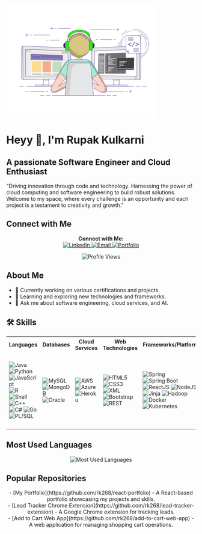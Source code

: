<img src="https://raw.githubusercontent.com/devSouvik/devSouvik/master/gif3.gif" alt="Coding Animation" width="400"/>

# Heyy 👋, I'm Rupak Kulkarni

## A passionate Software Engineer and Cloud Enthusiast

"Driving innovation through code and technology. Harnessing the power of cloud computing and software engineering to build robust solutions. Welcome to my space, where every challenge is an opportunity and each project is a testament to creativity and growth."

## Connect with Me

<p align="center">
  <strong>Connect with Me:</strong><br>
  <a href="https://www.linkedin.com/in/rupak-kulkarni">
    <img src="https://img.shields.io/badge/LinkedIn-Rupak_Kulkarni-blue" alt="LinkedIn">
  </a>
  <a href="mailto:rupakkul97@gmail.com">
    <img src="https://img.shields.io/badge/Email-rupakkul97@gmail.com-red" alt="Email">
  </a>
  <a href="https://rupak-kulkarni.netlify.app/">
    <img src="https://img.shields.io/badge/Portfolio-rupak--kulkarni.netlify.app-00C4CC" alt="Portfolio">
  </a>
</p>

<p align="center">
  <img src="https://komarev.com/ghpvc/?username=rk268&color=brightgreen" alt="Profile Views">
</p>

## About Me
- 🔭 Currently working on various certifications and projects.
- 🌱 Learning and exploring new technologies and frameworks.
- 💬 Ask me about software engineering, cloud services, and AI.

## 🛠️ Skills

<table align="center">
  <tr>
    <th>Languages</th>
    <th>Databases</th>
    <th>Cloud Services</th>
    <th>Web Technologies</th>
    <th>Frameworks/Platforms</th>
    <th>Tools</th>
    <th>Core Competencies</th>
    <th>Generative AI</th>
  </tr>
  <tr>
    <td>
      <img src="https://img.shields.io/badge/Java-%23ED8B00.svg?style=for-the-badge&logo=java&logoColor=white" alt="Java">
      <img src="https://img.shields.io/badge/Python-%2314354C.svg?style=for-the-badge&logo=python&logoColor=white" alt="Python">
      <img src="https://img.shields.io/badge/JavaScript-%23F7DF1E.svg?style=for-the-badge&logo=javascript&logoColor=black" alt="JavaScript">
      <img src="https://img.shields.io/badge/R-%23276DC3.svg?style=for-the-badge&logo=r&logoColor=white" alt="R">
      <img src="https://img.shields.io/badge/Shell-%2389E051.svg?style=for-the-badge&logo=gnu-bash&logoColor=black" alt="Shell">
      <img src="https://img.shields.io/badge/C++-%2300599C.svg?style=for-the-badge&logo=c%2B%2B&logoColor=white" alt="C++">
      <img src="https://img.shields.io/badge/C%23-%23239120.svg?style=for-the-badge&logo=c-sharp&logoColor=white" alt="C#">
      <img src="https://img.shields.io/badge/Go-%2300ADD8.svg?style=for-the-badge&logo=go&logoColor=white" alt="Go">
      <img src="https://img.shields.io/badge/PL/SQL-%234682C3.svg?style=for-the-badge&logo=oracle&logoColor=white" alt="PL/SQL">
    </td>
    <td>
      <img src="https://img.shields.io/badge/MySQL-%234479A1.svg?style=for-the-badge&logo=mysql&logoColor=white" alt="MySQL">
      <img src="https://img.shields.io/badge/MongoDB-%2347A248.svg?style=for-the-badge&logo=mongodb&logoColor=white" alt="MongoDB">
      <img src="https://img.shields.io/badge/Oracle-%23F80000.svg?style=for-the-badge&logo=oracle&logoColor=white" alt="Oracle">
    </td>
    <td>
      <img src="https://img.shields.io/badge/AWS-%23232F3E.svg?style=for-the-badge&logo=amazon-aws&logoColor=white" alt="AWS">
      <img src="https://img.shields.io/badge/Azure-%230078D4.svg?style=for-the-badge&logo=microsoft-azure&logoColor=white" alt="Azure">
      <img src="https://img.shields.io/badge/Heroku-%23430098.svg?style=for-the-badge&logo=heroku&logoColor=white" alt="Heroku">
    </td>
    <td>
      <img src="https://img.shields.io/badge/HTML5-%23E34F26.svg?style=for-the-badge&logo=html5&logoColor=white" alt="HTML5">
      <img src="https://img.shields.io/badge/CSS3-%231572B6.svg?style=for-the-badge&logo=css3&logoColor=white" alt="CSS3">
      <img src="https://img.shields.io/badge/XML-%23008080.svg?style=for-the-badge&logo=xml&logoColor=white" alt="XML">
      <img src="https://img.shields.io/badge/Bootstrap-%23563D7C.svg?style=for-the-badge&logo=bootstrap&logoColor=white" alt="Bootstrap">
      <img src="https://img.shields.io/badge/REST-%23000000.svg?style=for-the-badge&logo=rest&logoColor=white" alt="REST">
    </td>
    <td>
      <img src="https://img.shields.io/badge/Spring-%236DB33F.svg?style=for-the-badge&logo=spring&logoColor=white" alt="Spring">
      <img src="https://img.shields.io/badge/Spring%20Boot-%236DB33F.svg?style=for-the-badge&logo=spring-boot&logoColor=white" alt="Spring Boot">
      <img src="https://img.shields.io/badge/ReactJS-%2361DAFB.svg?style=for-the-badge&logo=react&logoColor=black" alt="ReactJS">
      <img src="https://img.shields.io/badge/NodeJS-%23339933.svg?style=for-the-badge&logo=node.js&logoColor=white" alt="NodeJS">
      <img src="https://img.shields.io/badge/Jinja-%23B41717.svg?style=for-the-badge&logo=jinja&logoColor=white" alt="Jinja">
      <img src="https://img.shields.io/badge/Hadoop-%234287F5.svg?style=for-the-badge&logo=apache-hadoop&logoColor=white" alt="Hadoop">
      <img src="https://img.shields.io/badge/Docker-%232496ED.svg?style=for-the-badge&logo=docker&logoColor=white" alt="Docker">
      <img src="https://img.shields.io/badge/Kubernetes-%23326CE5.svg?style=for-the-badge&logo=kubernetes&logoColor=white" alt="Kubernetes">
    </td>
    <td>
      <img src="https://img.shields.io/badge/Git-%23F05032.svg?style=for-the-badge&logo=git&logoColor=white" alt="Git">
      <img src="https://img.shields.io/badge/Postman-%23FF6C37.svg?style=for-the-badge&logo=postman&logoColor=white" alt="Postman">
      <img src="https://img.shields.io/badge/Adobe%20Captivate-%23EE1D52.svg?style=for-the-badge&logo=adobe-captivate&logoColor=white" alt="Adobe Captivate">
      <img src="https://img.shields.io/badge/Sonar-Scanner-%234E9A06.svg?style=for-the-badge&logo=sonar-scanner&logoColor=white" alt="Sonar Scanner">
      <img src="https://img.shields.io/badge/JIRA-%230052CC.svg?style=for-the-badge&logo=jira&logoColor=white" alt="JIRA">
      <img src="https://img.shields.io/badge/Eclipse-%232C2255.svg?style=for-the-badge&logo=eclipse&logoColor=white" alt="Eclipse">
      <img src="https://img.shields.io/badge/IntelliJ-%23000000.svg?style=for-the-badge&logo=intellij-idea&logoColor=white" alt="IntelliJ">
    </td>
    <td>
      <ul>
        <li>Software Engineering</li>
        <li>Cloud Computing</li>
        <li>DevOps Practices</li>
        <li>Agile Methodologies</li>
        <li>Problem Solving</li>
      </ul>
    </td>
    <td>
      <ul>
        <li>GPT Models</li>
        <li>Transformers</li>
        <li>Generative Text</li>
        <li>Data Augmentation</li>
        <li>Prompt Engineering</li>
      </ul>
    </td>
  </tr>
</table>

## Most Used Languages

<p align="center">
  <img src="https://github-readme-stats.vercel.app/api/top-langs/?username=rk268&layout=compact&hide_border=true&title_color=00C4CC&icon_color=00C4CC&text_color=ffffff&bg_color=000000" alt="Most Used Languages">
</p>

## Popular Repositories

<p align="center">
  - [My Portfolio](https://github.com/rk268/react-portfolio) - A React-based portfolio showcasing my projects and skills.<br>
  - [Lead Tracker Chrome Extension](https://github.com/rk268/lead-tracker-extension) - A Google Chrome extension for tracking leads.<br>
  - [Add to Cart Web App](https://github.com/rk268/add-to-cart-web-app) - A web application for managing shopping cart operations.
</p>
